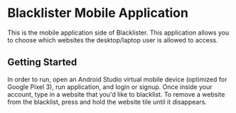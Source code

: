 # Blacklister Mobile Application

This is the mobile application side of Blacklister. This application allows you to choose which websites the desktop/laptop user is allowed to access.

## Getting Started

In order to run, open an Android Studio virtual mobile device (optimized for Google Pixel 3), run application, and login or signup. Once inside your account, type in a website that you'd like to blacklist. To remove a website from the blacklist, press and hold the website tile until it disappears.
